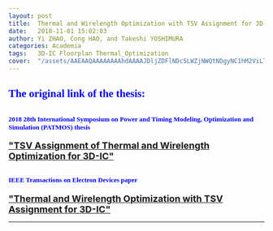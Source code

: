 ```yaml
---
layout: post
title:  Thermal and Wirelength Optimization with TSV Assignment for 3D-IC
date:   2018-11-01 15:02:03
author: Yi ZHAO, Cong HAO, and Takeshi YOSHIMURA
categories: Academia
tags:	3D-IC Floorplan Thermal_Optimization
cover:  "/assets/AAEAAQAAAAAAAAhdAAAAJDljZDFlNDc5LWZjNWQtNDgyNC1hM2ViLTA2M2QzYTQzMWJiNQ.png"
---
```


<style>
.divcss5{text-indent:35px}
</style>

<h2 id="The original link of the thesis"><b><font face="segoe script"><font color="blue">The original link of the thesis:</font></font></b></h2>

## <b><font face="segoe script" color="blue" size="2">2018 28th International Symposium on Power and Timing Modeling, Optimization and Simulation (PATMOS) thesis</font></b>

<a href="http://pba9e7hoh.bkt.clouddn.com/08464161.pdf"><font size="4"><b>"TSV Assignment of Thermal and Wirelength Optimization for 3D-IC"</b></font></a>

## <b><font face="segoe script" color="blue" size="2">IEEE Transactions on Electron Devices paper</font></b>

<a href="http://pba9e7hoh.bkt.clouddn.com/Transactions.pdf"><font size="4"><b>"Thermal and Wirelength Optimization with TSV Assignment for 3D-IC"</b></font></a>

------




<div class="cm-article" data-key="AkimotoYuduki.id"></div>

<link rel="stylesheet" href="//comment.moe/dest/static/css/plus.css">

<script src="//comment.moe/dest/static/js/build.js" charset="UTF-8"></script>


